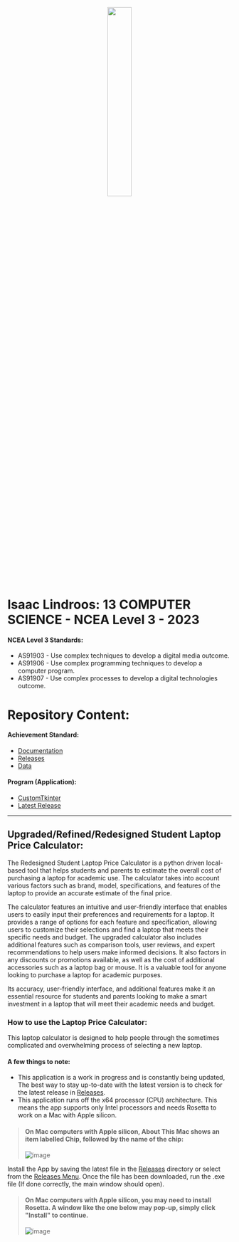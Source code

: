 
<p align="center" width="100%">
    <img width="33%" src="https://user-images.githubusercontent.com/21046313/180737799-9701e599-1668-4adc-bbe9-e7ced4d796b9.png">
</p>

# Isaac Lindroos: 13 COMPUTER SCIENCE - NCEA Level 3 - 2023
#### NCEA Level 3 Standards:
- AS91903 - Use complex techniques to develop a digital media outcome.
- AS91906 - Use complex programming techniques to develop a computer program.
- AS91907 - Use complex processes to develop a digital technologies outcome.


# Repository Content:

#### Achievement Standard: 
* [Documentation](https://github.com/ISAACLINDROOS/NCEA-Level-3-2023/tree/main/Documentation)
* [Releases](https://github.com/ISAACLINDROOS/NCEA-Level-3-2023/tree/main/Releases)
* [Data](https://github.com/ISAACLINDROOS/NCEA-Level-3-2023/tree/main/Data)

#### Program (Application):
* [CustomTkinter](https://github.com/ISAACLINDROOS/NCEA-Level-3-2023/tree/main/CustomTkinter)
* [Latest Release](https://github.com/ISAACLINDROOS/NCEA-Level-3-2023/tree/main/Releases/Latest%20Release)
- - - -
## Upgraded/Refined/Redesigned Student Laptop Price Calculator:
The Redesigned Student Laptop Price Calculator is a python driven local-based tool that helps students and parents to estimate the overall cost of purchasing a laptop for academic use. The calculator takes into account various factors such as brand, model, specifications, and features of the laptop to provide an accurate estimate of the final price. 

The calculator features an intuitive and user-friendly interface that enables users to easily input their preferences and requirements for a laptop. It provides a range of options for each feature and specification, allowing users to customize their selections and find a laptop that meets their specific needs and budget. The upgraded calculator also includes additional features such as comparison tools, user reviews, and expert recommendations to help users make informed decisions. It also factors in any discounts or promotions available, as well as the cost of additional accessories such as a laptop bag or mouse. It is a valuable tool for anyone looking to purchase a laptop for academic purposes. 

Its accuracy, user-friendly interface, and additional features make it an essential resource for students and parents looking to make a smart investment in a laptop that will meet their academic needs and budget.

### How to use the Laptop Price Calculator:

This laptop calculator is designed to help people through the sometimes complicated and overwhelming process of selecting a new laptop.

#### A few things to note:
* This application is a work in progress and is constantly being updated, The best way to stay up-to-date with the latest version is to check for the latest release in [Releases](https://github.com/ISAACLINDROOS/NCEA-Level-3-2023/tree/main/Releases/Latest%20Release).
* This application runs off the x64 processor (CPU) architecture. This means the app supports only Intel processors and needs Rosetta to work on a Mac with Apple silicon.


> #### On Mac computers with Apple silicon, About This Mac shows an item labelled Chip, followed by the name of the chip:
>
> ![image](https://user-images.githubusercontent.com/21046313/180735934-94ad964f-1fea-4bb5-aadb-c41873a9e7e1.png)

Install the App by saving the latest file in the [Releases](https://github.com/ISAACLINDROOS/NCEA-Level-3-2023/tree/main/Releases/Latest%20Release) directory or select from the [Releases Menu](https://github.com/ISAACLINDROOS/NCEA-Level-3-2023/releases). Once the file has been downloaded, run the .exe file (If done correctly, the main window should open).

> #### On Mac computers with Apple silicon, you may need to install Rosetta. A window like the one below may pop-up, simply click "Install" to continue.
>
>![image](https://user-images.githubusercontent.com/21046313/180735660-6721e16e-9004-4ac2-8679-12bb2e467474.png)
